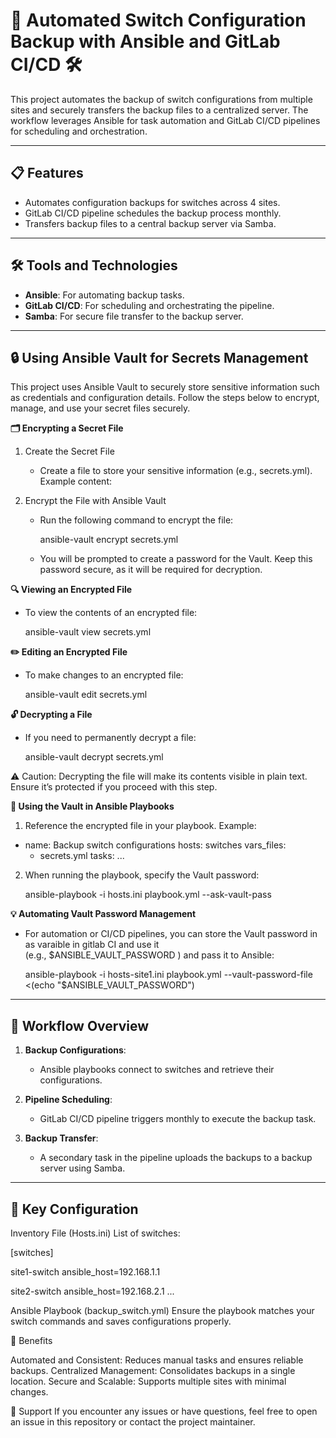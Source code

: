 # 🚀 Automated Switch Configuration Backup with Ansible and GitLab CI/CD 🛠️  

This project automates the backup of switch configurations from multiple sites and securely transfers the backup files to a centralized server. The workflow leverages Ansible for task automation and GitLab CI/CD pipelines for scheduling and orchestration.  

---

## 📋 Features  

- Automates configuration backups for switches across 4 sites.  
- GitLab CI/CD pipeline schedules the backup process monthly.  
- Transfers backup files to a central backup server via Samba.  

---

## 🛠️ Tools and Technologies  

- **Ansible**: For automating backup tasks.  
- **GitLab CI/CD**: For scheduling and orchestrating the pipeline.  
- **Samba**: For secure file transfer to the backup server.  

---

## 🔒 Using Ansible Vault for Secrets Management

This project uses Ansible Vault to securely store sensitive information such as credentials and configuration details. Follow the steps below to encrypt, manage, and use your secret files securely.


**🗂 Encrypting a Secret File**

1. Create the Secret File

   - Create a file to store your sensitive information (e.g., secrets.yml). Example content:

2. Encrypt the File with Ansible Vault

   - Run the following command to encrypt the file:

     ansible-vault encrypt secrets.yml

   - You will be prompted to create a password for the Vault. Keep this password secure, as it will be required for decryption.

**🔍 Viewing an Encrypted File**

   - To view the contents of an encrypted file:

     ansible-vault view secrets.yml

**✏️ Editing an Encrypted File**

   - To make changes to an encrypted file:

     ansible-vault edit secrets.yml

**🔓 Decrypting a File**

   - If you need to permanently decrypt a file:

     ansible-vault decrypt secrets.yml

⚠️ Caution: Decrypting the file will make its contents visible in plain text. Ensure it’s protected if you proceed with this step.

**🔑 Using the Vault in Ansible Playbooks**

1. Reference the encrypted file in your playbook. Example:


- name: Backup switch configurations
  hosts: switches
  vars_files:
    - secrets.yml
  tasks:
    ...

2. When running the playbook, specify the Vault password:

     ansible-playbook -i hosts.ini playbook.yml --ask-vault-pass

**💡 Automating Vault Password Management**

   - For automation or CI/CD pipelines, you can store the Vault password in as varaible in gitlab CI and use it  
     (e.g., $ANSIBLE_VAULT_PASSWORD ) and pass it to Ansible:

     ansible-playbook -i hosts-site1.ini playbook.yml  --vault-password-file <(echo "$ANSIBLE_VAULT_PASSWORD")


---

## 🚦 Workflow Overview  

1. **Backup Configurations**:  
   - Ansible playbooks connect to switches and retrieve their configurations.  

2. **Pipeline Scheduling**:  
   - GitLab CI/CD pipeline triggers monthly to execute the backup task.  

3. **Backup Transfer**:  
   - A secondary task in the pipeline uploads the backups to a backup server using Samba.  

---


## 🔧 Key Configuration

Inventory File (Hosts.ini)
List of switches:

[switches]

site1-switch   ansible_host=192.168.1.1

site2-switch   ansible_host=192.168.2.1
...


 Ansible Playbook (backup_switch.yml)
 Ensure the playbook matches your switch commands and saves configurations properly.


🌟 Benefits

Automated and Consistent: Reduces manual tasks and ensures reliable backups.
Centralized Management: Consolidates backups in a single location.
Secure and Scalable: Supports multiple sites with minimal changes.


📧 Support
If you encounter any issues or have questions, feel free to open an issue in this repository or contact the project maintainer.


